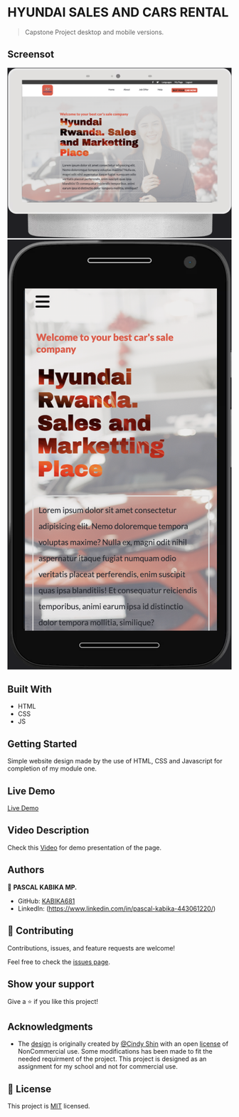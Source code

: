 # HYUNDAI SALES AND CARS RENTAL

> Capstone Project desktop and mobile versions.

## Screensot

![Desktop](desk.png)
![Mobile](mobile.png)

## Built With

- HTML
- CSS
- JS

## Getting Started

Simple website design made by the use of HTML, CSS and Javascript for completion of my module one.

## Live Demo

[Live Demo](https://kabika681.github.io/HyundaiBest/index.html)

## Video Description

Check this [Video](https://www.loom.com/share/8edb4922721b4152b97238a2bf260d1c) for demo presentation of the page.

## Authors

👤 **PASCAL KABIKA MP.**

- GitHub: [KABIKA681](https://github.com/KABIKA681?tab=overview&from=2021-12-01&to=2021-12-31)
- LinkedIn: (https://www.linkedin.com/in/pascal-kabika-443061220/)

## 🤝 Contributing

Contributions, issues, and feature requests are welcome!

Feel free to check the [issues page](../../issues/).

## Show your support

Give a ⭐️ if you like this project!

## Acknowledgments

- The [design](https://www.behance.net/gallery/29845175/CC-Global-Summit-2015) is originally created by [@Cindy Shin](https://www.behance.net/adagio07) with an open [license](https://creativecommons.org/licenses/by-nc/4.0/) of NonCommercial use. Some modifications has been made to fit the needed requirment of the project. This project is designed as an assignment for my school and not for commercial use.

## 📝 License

This project is [MIT](./LICENSE) licensed.
